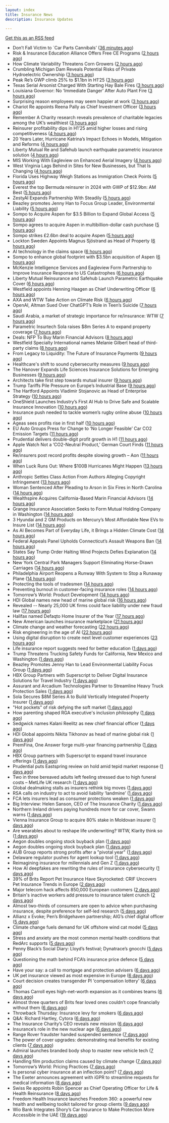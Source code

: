 ```yaml
---
layout: index
title: Insurance News
description: Insurance Updates

---
```


[Get this as an RSS feed](/insurance.rss)

<!-- news_marker starts -->
- Don’t Fall Victim to `Car Parts Cannibals’ ([36 minutes ago](https://insurance-edge.net/2025/08/27/dont-fall-victim-to-car-parts-cannibals/))
- Risk & Insurance Education Alliance Offers Free CE Programs ([2 hours ago](https://www.insurancejournal.com/services/newswire/2025/08/27/837057.htm))
- How Climate Variability Threatens Corn Growers ([2 hours ago](https://www.insurancejournal.com/news/midwest/2025/08/27/837205.htm))
- Crumbling Michigan Dam Reveals Potential Risks of Private Hydroelectric Ownership ([3 hours ago](https://www.insurancejournal.com/news/midwest/2025/08/27/837198.htm))
- Peak Re’s GWP climb 25% to $1.1bn in H1’25 ([3 hours ago](https://www.reinsurancene.ws/peak-re-gwp-climb-25-to-1-1bn-in-h125/))
- Texas Serial Arsonist Charged With Starting Hay Bale Fires ([3 hours ago](https://www.insurancejournal.com/news/southcentral/2025/08/27/837193.htm))
- Louisiana Governor: No ‘Immediate Danger’ After Auto Plant Fire ([3 hours ago](https://www.insurancejournal.com/news/southcentral/2025/08/27/837190.htm))
- Surprising reason employees may seem happier at work ([3 hours ago](https://www.insurancebusinessmag.com/uk/business-strategy/surprising-reason-employees-may-seem-happier-at-work-547610.aspx))
- Chariot Re appoints Reena Pally as Chief Investment Officer ([3 hours ago](https://www.reinsurancene.ws/chariot-re-appoints-reena-pally-as-chief-investment-officer/))
- Remember A Charity research reveals prevalence of charitable legacies among the UK’s wealthiest ([3 hours ago](https://ifamagazine.com/remember-a-charity-research-reveals-prevalence-of-charitable-legacies-among-the-uks-wealthiest/))
- Reinsurer profitability dips in H1’25 amid higher losses and rising competitiveness ([4 hours ago](https://www.reinsurancene.ws/reinsurer-profitability-dips-in-h125-amid-higher-losses-and-rising-competitiveness/))
- 20 Years Later, Hurricane Katrina’s Impact Echoes in Models, Mitigation and Reforms ([4 hours ago](https://www.insurancejournal.com/news/national/2025/08/27/837013.htm))
- Liberty Mutual Re and Safehub launch earthquake parametric insurance solution ([4 hours ago](https://www.reinsurancene.ws/liberty-mutual-re-and-safehub-launch-earthquake-parametric-insurance-solution/))
- MIS Working With Eagleview on Enhanced Aerial Imagery ([4 hours ago](https://insurance-edge.net/2025/08/27/mis-working-with-eagleview-on-enhanced-aerial-imagery/))
- West Virginia Lags Behind in Sites for New Businesses, but That Is Changing ([4 hours ago](https://www.insurancejournal.com/news/southeast/2025/08/27/837172.htm))
- Florida Uses Highway Weigh Stations as Immigration Check Points ([5 hours ago](https://www.insurancejournal.com/news/southeast/2025/08/27/837167.htm))
- Everest the top Bermuda reinsurer in 2024 with GWP of $12.9bn: AM Best ([5 hours ago](https://www.reinsurancene.ws/everest-the-top-bermuda-reinsurer-in-2024-with-gwp-of-12-9bn-am-best/))
- ZestyAI Expands Partnership With Steadily ([5 hours ago](https://insurance-edge.net/2025/08/27/zestyai-expands-partnership-with-steadily/))
- Beazley promotes Jenny Han to Focus Group Leader, Environmental Liability ([5 hours ago](https://www.reinsurancene.ws/beazley-promotes-jenny-han-to-focus-group-leader-environmental-liability/))
- Sompo to Acquire Aspen for $3.5 Billion to Expand Global Access ([5 hours ago](https://www.insurancejournal.com/news/national/2025/08/27/837162.htm))
- Sompo agrees to acquire Aspen in multibillion-dollar cash purchase ([5 hours ago](https://www.insurancebusinessmag.com/uk/news/breaking-news/sompo-agrees-to-acquire-aspen-in-multibilliondollar-cash-purchase-547583.aspx))
- Sompo strikes £2.6bn deal to acquire Aspen ([5 hours ago](https://www.postonline.co.uk/commercial/7958922/sompo-strikes-%C2%A326bn-deal-to-acquire-aspen))
- Lockton Sweden Appoints Magnus Sjöstrand as Head of Property ([6 hours ago](https://www.insurtechinsights.com/lockton-sweden-appoints-magnus-sjostrand-as-head-of-property/))
- AI technology in the claims space ([6 hours ago](https://www.dig-in.com/podcast/ai-technology-in-the-claims-space))
- Sompo to enhance global footprint with $3.5bn acquisition of Aspen ([6 hours ago](https://www.reinsurancene.ws/sompo-to-enhance-global-footprint-with-3-5bn-acquisition-of-aspen/))
- McKenzie Intelligence Services and Eagleview Form Partnership to Improve Insurance Response to US Catastrophes ([6 hours ago](https://www.insurtechinsights.com/mckenzie-intelligence-services-and-eagleview-form-partnership-to-improve-insurance-response-to-us-catastrophes/))
- Liberty Mutual Reinsurance and Safehub Launch Parametric Earthquake Cover ([6 hours ago](https://www.insurtechinsights.com/liberty-mutual-reinsurance-and-safehub-launch-parametric-earthquake-cover/))
- Westfield appoints Henning Haagen as Chief Underwriting Officer ([6 hours ago](https://www.reinsurancene.ws/westfield-appoints-henning-haagen-as-chief-underwriting-officer/))
- AXA and WTW Take Action on Climate Risk ([6 hours ago](https://insurance-edge.net/2025/08/27/axa-and-wtw-take-action-on-climate-risk/))
- OpenAI, Altman Sued Over ChatGPT’s Role in Teen’s Suicide ([7 hours ago](https://www.insurancejournal.com/news/national/2025/08/27/837112.htm))
- Saudi Arabia, a market of strategic importance for re/insurance: WTW ([7 hours ago](https://www.reinsurancene.ws/saudi-arabia-a-market-of-strategic-importance-for-re-insurance-wtw/))
- Parametric Insurtech Sola raises $8m Series A to expand property coverage ([7 hours ago](https://www.reinsurancene.ws/parametric-insurtech-sola-raises-8m-series-a-to-expand-property-coverage/))
- Deals: NFP To Buy Marin Financial Advisors ([8 hours ago](https://insurance-edge.net/2025/08/27/deals-nfp-to-buy-marin-financial-advisors/))
- Westfield Specialty International names Melanie Gilbert head of third-party claims ([8 hours ago](https://www.insurancebusinessmag.com/uk/news/breaking-news/westfield-specialty-international-names-melanie-gilbert-head-of-thirdparty-claims-547553.aspx))
- From Legacy to Liquidity: The Future of Insurance Payments ([9 hours ago](https://insurance-edge.net/2025/08/27/title-from-legacy-to-liquidity-the-future-of-insurance-payments/))
- Healthcare's shift to sound cybersecurity measures ([9 hours ago](https://www.dig-in.com/advisers/opinion/healthcares-shift-to-sound-cybersecurity-measures))
- The Hanover Expands Life Sciences Insurance Solutions for Emerging Businesses ([9 hours ago](https://www.insurtechinsights.com/the-hanover-expands-life-sciences-insurance-solutions-for-emerging-businesses/))
- Architects take first step towards mutual insurer ([9 hours ago](https://www.postonline.co.uk/commercial/7958921/architects-take-first-step-towards-mutual-insurer))
- Trump Tariffs Pile Pressure on Europe’s Industrial Base ([9 hours ago](https://www.insurancejournal.com/news/international/2025/08/27/837141.htm))
- The Hartford Appoints Vladimir Stojanovic as Head of Enterprise Strategy ([10 hours ago](https://www.insurtechinsights.com/the-hartford-appoints-vladimir-stojanovic-as-head-of-enterprise-strategy/))
- OneShield Launches Industry’s First AI Hub to Drive Safe and Scalable Insurance Innovation ([10 hours ago](https://www.insurtechinsights.com/oneshield-launches-industrys-first-ai-hub-to-drive-safe-and-scalable-insurance-innovation/))
- Insurance push needed to tackle women’s rugby online abuse ([10 hours ago](https://www.postonline.co.uk/commercial/7958920/insurance-push-needed-to-tackle-female-rugby-online-abuse))
- Ageas sees profits rise in first half ([10 hours ago](https://www.insurancebusinessmag.com/uk/news/breaking-news/ageas-sees-profits-rise-in-first-half-547530.aspx))
- EU Auto Groups Press for Change to ‘No Longer Feasible’ Car CO2 Emission Targets ([11 hours ago](https://www.insurancejournal.com/news/international/2025/08/27/837133.htm))
- Prudential delivers double-digit profit growth in H1 ([11 hours ago](https://www.insurancebusinessmag.com/uk/news/breaking-news/prudential-delivers-doubledigit-profit-growth-in-h1-547527.aspx))
- Apple Watch Not a ‘CO2-Neutral Product,’ German Court Finds ([11 hours ago](https://www.insurancejournal.com/news/international/2025/08/27/837130.htm))
- Re/insurers post record profits despite slowing growth – Aon ([11 hours ago](https://www.insurancebusinessmag.com/uk/news/breaking-news/reinsurers-post-record-profits-despite-slowing-growth--aon-547520.aspx))
- When Luck Runs Out: Where $100B Hurricanes Might Happen ([13 hours ago](https://www.insurancejournal.com/news/national/2025/08/27/837099.htm))
- Anthropic Settles Class Action From Authors Alleging Copyright Infringement ([13 hours ago](https://www.insurancejournal.com/news/national/2025/08/27/837098.htm))
- Woman Sentenced After Pleading to Arson in Six Fires in North Carolina ([14 hours ago](https://www.insurancejournal.com/news/southeast/2025/08/27/837122.htm))
- Wealthspire Acquires California-Based Marin Financial Advisors ([14 hours ago](https://www.insurancejournal.com/news/west/2025/08/27/837074.htm))
- Grange Insurance Association Seeks to Form Mutual Holding Company in Washington ([14 hours ago](https://www.insurancejournal.com/news/west/2025/08/27/837078.htm))
- 3 Hyundai and 2 GM Products on Mercury’s Most Affordable New EVs to Insure List ([14 hours ago](https://www.insurancejournal.com/news/west/2025/08/27/837064.htm))
- As AI Becomes Part of Everyday Life, it Brings a Hidden Climate Cost ([14 hours ago](https://www.insurancejournal.com/news/national/2025/08/27/837069.htm))
- Federal Appeals Panel Upholds Connecticut’s Assault Weapons Ban ([14 hours ago](https://www.insurancejournal.com/news/east/2025/08/27/836932.htm))
- States Say Trump Order Halting Wind Projects Defies Explanation ([14 hours ago](https://www.insurancejournal.com/news/east/2025/08/27/836980.htm))
- New York Central Park Managers Support Eliminating Horse-Drawn Carriages ([14 hours ago](https://www.insurancejournal.com/news/east/2025/08/27/837117.htm))
- Philadelphia Airport Reopens a Runway With System to Stop a Runaway Plane ([14 hours ago](https://www.insurancejournal.com/news/east/2025/08/27/837108.htm))
- Protecting the tools of tradesmen ([14 hours ago](https://www.postonline.co.uk/commercial/7958124/protecting-the-tools-of-tradesmen))
- Preventing burnout in customer-facing insurance roles ([14 hours ago](https://www.postonline.co.uk/technology/7958034/preventing-burnout-in-customer-facing-insurance-roles))
- Tomorrow’s World: Product Development ([14 hours ago](https://www.postonline.co.uk/personal/7958157/tomorrow%E2%80%99s-world-product-development))
- HDI Global names new head of marine global risk ([16 hours ago](https://www.insurancebusinessmag.com/uk/news/breaking-news/hdi-global-names-new-head-of-marine-global-risk-547484.aspx))
- Revealed -- Nearly 25,000 UK firms could face liability under new fraud law ([17 hours ago](https://www.insurancebusinessmag.com/uk/news/breaking-news/revealed--nearly-25000-uk-firms-could-face-liability-under-new-fraud-law-547481.aspx))
- Halifax named Defaqto Home Insurer of the Year ([17 hours ago](https://www.insurancebusinessmag.com/uk/news/breaking-news/halifax-named-defaqto-home-insurer-of-the-year-547480.aspx))
- New American launches insurance marketplace ([21 hours ago](https://www.dig-in.com/news/new-american-funding-launches-affiliated-insurance-agency))
- Climate change and weather forecasting ([22 hours ago](https://www.dig-in.com/list/climate-change-and-weather-forecasting))
- Risk engineering in the age of AI ([22 hours ago](https://www.dig-in.com/opinion/risk-engineering-in-the-age-of-ai))
- Using digital disruption to create next level customer experiences ([23 hours ago](https://www.dig-in.com/opinion/using-digital-disruption-to-improve-customer-experience))
- Life insurance report suggests need for better education ([1 days ago](https://www.dig-in.com/advisers/news/limra-report-advises-employers-to-on-better-life-insurance-education))
- Trump Threatens Trucking Safety Funds for California, New Mexico and Washington ([1 days ago](https://www.insurancejournal.com/news/west/2025/08/26/837052.htm))
- Beazley Promotes Jenny Han to Lead Environmental Liability Focus Group ([1 days ago](https://www.insurtechinsights.com/beazley-promotes-jenny-han-to-lead-environmental-liability-focus-group/))
- HBX Group Partners with Superscript to Deliver Digital Insurance Solutions for Travel Industry ([1 days ago](https://www.insurtechinsights.com/hbx-group-partners-with-superscript-to-deliver-digital-insurance-solutions-for-travel-industry/))
- Assurant and Arcadium Technologies Partner to Streamline Heavy Truck Protection Sales ([1 days ago](https://www.insurtechinsights.com/assurant-and-arcadium-technologies-partner-to-streamline-heavy-truck-protection-sales/))
- Sola Secures $8M Series A to Build Vertically Integrated Property Insurer ([1 days ago](https://www.insurtechinsights.com/sola-secures-8m-series-a-to-build-vertically-integrated-property-insurer/))
- "Hot pockets" of risk defying the soft market ([1 days ago](https://www.insurancebusinessmag.com/uk/news/breaking-news/hot-pockets-of-risk-defying-the-soft-market-547518.aspx))
- How parenting shaped RGA executive's inclusion philosophy ([1 days ago](https://www.insurancebusinessmag.com/uk/news/breaking-news/how-parenting-shaped-rga-executives-inclusion-philosophy-547435.aspx))
- Sedgwick names Kalani Reelitz as new chief financial officer ([1 days ago](https://www.insurancebusinessmag.com/uk/news/breaking-news/sedgwick-names-kalani-reelitz-as-new-chief-financial-officer-547413.aspx))
- HDI Global appoints Nikita Tikhonov as head of marine global risk ([1 days ago](https://www.insurancebusinessmag.com/uk/news/marine/hdi-global-appoints-nikita-tikhonov-as-head-of-marine-global-risk-547401.aspx))
- PremFina, One Answer forge multi-year financing partnership ([1 days ago](https://www.insurancebusinessmag.com/uk/news/breaking-news/premfina-one-answer-forge-multiyear-financing-partnership-547388.aspx))
- HBX Group partners with Superscript to expand travel insurance offerings ([1 days ago](https://www.insurancebusinessmag.com/uk/news/travel/hbx-group-partners-with-superscript-to-expand-travel-insurance-offerings-547384.aspx))
- Prudential puts Eastspring review on hold amid tepid market response ([1 days ago](https://www.insurancebusinessmag.com/uk/news/breaking-news/prudential-puts-eastspring-review-on-hold-amid-tepid-market-response-547380.aspx))
- Two in three bereaved adults left feeling stressed due to high funeral costs – MetLife UK research ([1 days ago](https://ifamagazine.com/two-in-three-bereaved-adults-left-feeling-stressed-due-to-high-funeral-costs-metlife-uk-research/))
- Global dealmaking stalls as insurers rethink big moves ([1 days ago](https://www.insurancebusinessmag.com/uk/news/breaking-news/global-dealmaking-stalls-as-insurers-rethink-big-moves-547429.aspx))
- RSA calls on industry to act to avoid liability ‘landmine’ ([1 days ago](https://www.postonline.co.uk/commercial/7958918/rsa-calls-on-industry-to-act-to-avoid-liability-%E2%80%98landmine%E2%80%99))
- FCA lets insurers lead as consumer protections weaken ([1 days ago](https://www.postonline.co.uk/personal/7958255/fca-lets-insurers-lead-as-consumer-protections-weaken))
- Big Interview: Helen Sanson, CEO of The Insurance Charity ([1 days ago](https://www.postonline.co.uk/people/7958165/big-interview-helen-sanson-ceo-of-the-insurance-charity))
- Northern Ireland drivers paying hundreds more for car cover, Swann warns ([1 days ago](https://www.insurancebusinessmag.com/uk/news/breaking-news/northern-ireland-drivers-paying-hundreds-more-for-car-cover-swann-warns-547341.aspx))
- Vienna Insurance Group to acquire 80% stake in Moldovan insurer ([1 days ago](https://www.insurancebusinessmag.com/uk/news/breaking-news/vienna-insurance-group-to-acquire-80-stake-in-moldovan-insurer-547339.aspx))
- Are wearables about to reshape life underwriting? WTW, Klarity think so ([1 days ago](https://www.insurancebusinessmag.com/uk/news/breaking-news/are-wearables-about-to-reshape-life-underwriting-wtw-klarity-think-so-547336.aspx))
- Aegon doubles ongoing stock buyback plan ([1 days ago](https://www.insurancebusinessmag.com/uk/news/breaking-news/aegon-doubles-ongoing-stock-buyback-plan-547335.aspx))
- Aegon doubles ongoing stock buyback plan ([1 days ago](https://www.insurancebusinessmag.com/uk/news/breaking-news/aegon-doubles-ongoing-stock-buyback-plan-547334.aspx))
- AUB Group reports strong profits after a "pivotal year" ([1 days ago](https://www.insurancebusinessmag.com/uk/news/breaking-news/aub-group-reports-strong-profits-after-a-pivotal-year-547324.aspx))
- Delaware regulator pushes for agent lookup tool ([1 days ago](https://www.dig-in.com/news/delaware-regulator-pushes-for-agent-lookup-tool))
- Reimagining insurance for millennials and Gen Z ([1 days ago](https://www.dig-in.com/opinion/reimagining-insurance-for-millennials-and-gen-z))
- How AI deepfakes are rewriting the rules of insurance cybersecurity ([1 days ago](https://www.dig-in.com/opinion/ai-deepfakes-rewrite-insurance-cybersecurity-rules))
- 39% of Brits Report Pet Insurance Have Skyrocketed: CRIF Uncovers Pet Insurance Trends in Europe ([2 days ago](https://thefintechtimes.com/39-of-brits-report-pet-insurance-have-skyrocketed-crif-uncovers-pet-insurance-trends-in-europe/))
- Major telecom hack affects 850,000 European customers ([2 days ago](https://www.insurancebusinessmag.com/uk/news/cyber/major-telecom-hack-affects-850000-european-customers-547230.aspx))
- Britain's inactive workers add pressure to insurance talent crunch ([2 days ago](https://www.insurancebusinessmag.com/uk/news/breaking-news/britains-inactive-workers-add-pressure-to-insurance-talent-crunch-547229.aspx))
- Almost two-thirds of consumers are open to advice when purchasing insurance, despite preference for self-led research ([5 days ago](https://ifamagazine.com/almost-two-thirds-of-consumers-are-open-to-advice-when-purchasing-insurance-despite-preference-for-self-led-research/))
- Allianz x Evoke; Pen’s Bridgehaven partnership; AIG’s chief digital officer ([5 days ago](https://www.postonline.co.uk/news/7958917/allianz-x-evoke-pen%E2%80%99s-bridgehaven-partnership-aig%E2%80%99s-chief-digital-officer))
- Climate change fuels demand for UK offshore wind cat model ([5 days ago](https://www.postonline.co.uk/commercial/7958315/climate-change-fuels-demand-for-uk-offshore-wind-cat-model))
- Stress and anxiety are the most common mental health conditions that RedArc supports ([5 days ago](https://ifamagazine.com/stress-and-anxiety-are-the-most-common-mental-health-conditions-that-redarc-supports/))
- Penny Black’s Social Diary: Lloyd’s festival; Dynatrace’s gnocchi ([5 days ago](https://www.postonline.co.uk/people/7958186/penny-black%E2%80%99s-social-diary-lloyd%E2%80%99s-festival-dynatrace%E2%80%99s-gnocchi))
- Questioning the math behind FCA’s insurance price defence ([5 days ago](https://www.postonline.co.uk/regulation/7958257/questioning-the-math-behind-fca%E2%80%99s-insurance-price-defence))
- Have your say: a call to mortgage and protection advisers ([6 days ago](https://ifamagazine.com/have-your-say-a-call-to-mortgage-and-protection-advisers/))
- UK pet insurance viewed as most expensive in Europe ([6 days ago](https://www.postonline.co.uk/personal/7958915/uk-pet-insurance-viewed-as-most-expensive-in-europe))
- Court decision creates transgender PI ‘compensation lottery’ ([6 days ago](https://www.postonline.co.uk/personal/7958916/court-decision-creates-transgender-pi-%E2%80%98compensation-lottery%E2%80%99))
- Thomas Carroll eyes high-net-worth expansion as it combines teams ([6 days ago](https://www.postonline.co.uk/broker/7958912/thomas-carroll-eyes-high-net-worth-expansion-as-it-combines-teams))
- Almost three quarters of Brits fear loved ones couldn’t cope financially without them ([6 days ago](https://ifamagazine.com/almost-three-quarters-of-brits-fear-loved-ones-couldnt-cope-financially-without-them/))
- Throwback Thursday: Insurance levy for smokers ([6 days ago](https://www.postonline.co.uk/claims/7956762/throwback-thursday-insurance-levy-for-smokers))
- Q&A: Richard Hartley, Cytora ([6 days ago](https://www.postonline.co.uk/technology/7958053/qa-richard-hartley-cytora))
- The Insurance Charity’s CEO reveals new mission ([6 days ago](https://www.postonline.co.uk/people/7958166/the-insurance-charity%E2%80%99s-ceo-reveals-new-mission))
- Insurance’s role in the new nuclear age ([6 days ago](https://www.postonline.co.uk/commercial/7958893/insurance%E2%80%99s-role-in-the-new-nuclear-age))
- Range Rover fraudster handed suspended sentence ([7 days ago](https://www.postonline.co.uk/claims/7958909/range-rover-fraudster-handed-suspended-sentence))
- The power of cover upgrades: demonstrating real benefits for existing clients ([7 days ago](https://ifamagazine.com/the-power-of-cover-upgrades-demonstrating-real-benefits-for-existing-clients/))
- Admiral launches branded body shop to master new vehicle tech ([7 days ago](https://www.postonline.co.uk/claims/7958908/admiral-launches-branded-body-shop-to-master-new-vehicle-tech))
- Handling film production claims caused by climate change ([7 days ago](https://www.postonline.co.uk/claims/7958022/handling-film-production-claims-caused-by-climate-change))
- Tomorrow’s World: Pricing Practices ([7 days ago](https://www.postonline.co.uk/personal/7958156/tomorrow%E2%80%99s-world-pricing-practices))
- Is personal cyber insurance at an inflection point? ([7 days ago](https://www.postonline.co.uk/personal/7958123/is-personal-cyber-insurance-at-an-inflection-point))
- The Exeter announces agreement with iGPR to streamline requests for medical information ([8 days ago](https://ifamagazine.com/the-exeter-announces-agreement-with-igpr-to-streamline-requests-for-medical-information/))
- Swiss Re appoints Robin Spencer as Chief Operating Officer for Life & Health Reinsurance ([8 days ago](https://ifamagazine.com/swiss-re-appoints-robin-spencer-as-chief-operating-officer-for-life-health-reinsurance/))
- Freedom Health Insurance launches Freedom 360: a powerful new health and wellbeing toolkit tailored for group clients ([9 days ago](https://ifamagazine.com/freedom-health-insurance-launches-freedom-360-a-powerful-new-health-and-wellbeing-toolkit-tailored-for-group-clients/))
- Wio Bank Integrates Shory’s Car Insurance to Make Protection More Accessible in the UAE ([19 days ago](https://thefintechtimes.com/wio-bank-integrates-shorys-car-insurance-to-make-protection-more-accessible-in-the-uae/))

<!-- news_marker ends -->